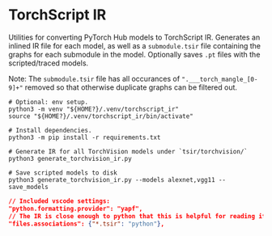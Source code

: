 # TorchScript IR

Utilities for converting PyTorch Hub models to TorchScript IR.
Generates an inlined IR file for each model, as well as a
`submodule.tsir` file containing the graphs for each submodule in the
model. Optionally saves `.pt` files with the scripted/traced models.

Note: The `submodule.tsir` file has all occurances of
`".___torch_mangle_[0-9]+"` removed so that otherwise duplicate graphs
can be filtered out.

```shell
# Optional: env setup.
python3 -m venv "${HOME?}/.venv/torchscript_ir"
source "${HOME?}/.venv/torchscript_ir/bin/activate"

# Install dependencies.
python3 -m pip install -r requirements.txt

# Generate IR for all TorchVision models under `tsir/torchvision/`
python3 generate_torchvision_ir.py

# Save scripted models to disk
python3 generate_torchvision_ir.py --models alexnet,vgg11 --save_models
```

```json
// Included vscode settings:
"python.formatting.provider": "yapf",
// The IR is close enough to python that this is helpful for reading it.
"files.associations": {"*.tsir": "python"},
```
